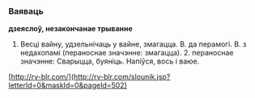 ### Ваяваць
**дзеяслоў, незакончанае трыванне**

1. Весці вайну, удзельнічаць у вайне, змагацца. В. да перамогі. В. з недахопамі (пераноснае значэнне: змагацца). 2. пераноснае значэнне: Сварыцца, буяніць. Напіўся, вось і ваюе.

<a rel="author">[http://rv-blr.com/](http://rv-blr.com/slounik.jsp?letterId=0&maskId=0&pageId=502)</a>
